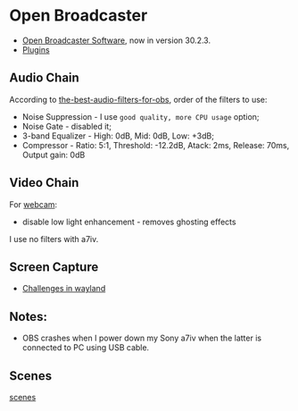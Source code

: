 # Open Broadcaster

* [Open Broadcaster Software](https://obsproject.com/), now in version 30.2.3.
* [Plugins](plugins.html)

## Audio Chain

According to
[the-best-audio-filters-for-obs](https://streamgeeks.us/the-best-audio-filters-for-obs/),
order of the filters to use:

* Noise Suppression - I use `good quality, more CPU usage` option;
* Noise Gate - disabled it;
* 3-band Equalizer - High: 0dB, Mid: 0dB, Low: +3dB;
* Compressor - Ratio: 5:1, Threshold: -12.2dB, Atack: 2ms, Release: 70ms, Output gain: 0dB

## Video Chain

For [webcam](https://www.youtube.com/watch?v=DZnkyq4kqkE):

* disable low light enhancement - removes ghosting effects

I use no filters with a7iv.

## Screen Capture

* [Challenges in wayland](https://obsproject.com/forum/threads/no-screen-capture-option-wayland.178447/)

## Notes:

* OBS crashes when I power down my Sony a7iv when the latter is connected to PC
using USB cable.

## Scenes

[scenes](scenes.html)